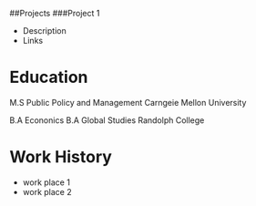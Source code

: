 

##Projects
###Project 1
- Description
- Links

# Education
M.S Public Policy and Management
Carngeie Mellon University

B.A Econonics
B.A Global Studies
Randolph College

# Work History
- work place 1
- work place 2
